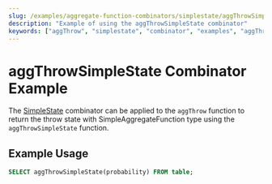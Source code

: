 ```yaml
---
slug: /examples/aggregate-function-combinators/simplestate/aggThrowSimpleState
description: "Example of using the aggThrowSimpleState combinator"
keywords: ["aggThrow", "simplestate", "combinator", "examples", "aggThrowSimpleState"]
---
```


# aggThrowSimpleState Combinator Example

The [SimpleState](/sql-reference/aggregate-functions/combinators#-simplestate) combinator can be applied to the `aggThrow` function to return the throw state with SimpleAggregateFunction type using the `aggThrowSimpleState` function.

## Example Usage

```sql
SELECT aggThrowSimpleState(probability) FROM table;
```

